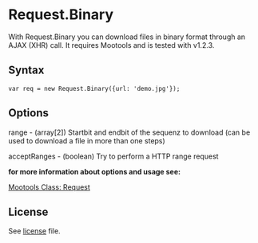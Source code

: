 Request.Binary
===

With Request.Binary you can download files in binary format through an AJAX (XHR) call.
It requires Mootools and is tested with v1.2.3.

Syntax
---

<pre><code>var req = new Request.Binary({url: 'demo.jpg'});</code></pre>

Options
---

range - (array[2]) Startbit and endbit of the sequenz to download (can be used to download a file in more than one steps)

acceptRanges - (boolean) Try to perform a HTTP range request

<b>for more information about options and usage see:</b>

[Mootools Class: Request](http://mootools.net/docs/core/Request/Request)

License
---

See [license](master/license) file.
